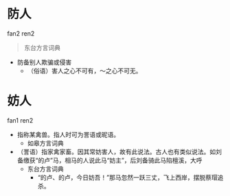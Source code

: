 



# 防人
fan2 ren2
> 东台方言词典
- 防备别人欺骗或侵害
  - （俗语）害人之心不可有，～之心不可无。

# 妨人
fan1 ren2
+ 指称某禽兽。指人时可为詈语或昵语。
  * 如皋方言词典
+ （詈语）指家禽家畜。因其常妨害人，故有此说法。古人也有类似说法。如刘备缴获“的卢”马，相马的人说此马“妨主”，后刘备骑此马陷檀溪，大呼
  * 东台方言词典
    - “的卢、的卢，今日妨吾！”那马忽然一跃三丈，飞上西岸，摆脱蔡瑁追杀。
